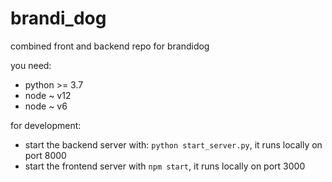# brandi_dog
combined front and backend repo for brandidog

you need:
 - python >= 3.7
 - node ~ v12
 - node ~ v6
 
for development:
 - start the backend server with: `python start_server.py`, it runs locally on port 8000
 - start the frontend server with `npm start`, it runs locally on port 3000
